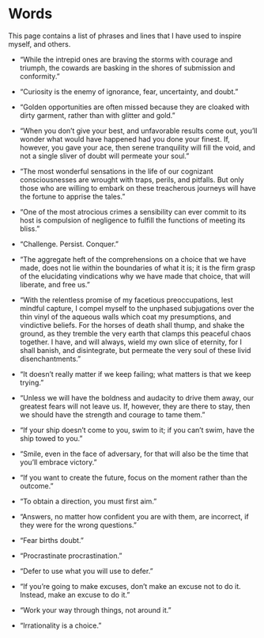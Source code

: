 Words
=====

This page contains a list of phrases and lines that I have used to
inspire myself, and others.


* “While the intrepid ones are braving the storms with courage and
  triumph, the cowards are basking in the shores of submission and
  conformity.”<br>


* “Curiosity is the enemy of ignorance, fear, uncertainty, and doubt.”<br>


* “Golden opportunities are often missed because they are cloaked with
  dirty garment, rather than with glitter and gold.”<br>


* “When you don’t give your best, and unfavorable results come out,
  you’ll wonder what would have happened had you done your finest. If,
  however, you gave your ace, then serene tranquility will fill the
  void, and not a single sliver of doubt will permeate your soul.”<br>


* “The most wonderful sensations in the life of our cognizant
  consciousnesses are wrought with traps, perils, and pitfalls. But
  only those who are willing to embark on these treacherous journeys
  will have the fortune to apprise the tales.”<br>


* “One of the most atrocious crimes a sensibility can ever commit to
  its host is compulsion of negligence to fulfill the functions of
  meeting its bliss.”<br>


* “Challenge. Persist. Conquer.”<br>


* “The aggregate heft of the comprehensions on a choice that we have
  made, does not lie within the boundaries of what it is; it is the
  firm grasp of the elucidating vindications why we have made that
  choice, that will liberate, and free us.”<br>


* “With the relentless promise of my facetious preoccupations, lest
  mindful capture, I compel myself to the unphased subjugations over
  the thin vinyl of the aqueous walls which coat my presumptions, and
  vindictive beliefs. For the horses of death shall thump, and shake
  the ground, as they tremble the very earth that clamps this peaceful
  chaos together. I have, and will always, wield my own slice of
  eternity, for I shall banish, and disintegrate, but permeate the
  very soul of these livid disenchantments.”<br>


* “It doesn’t really matter if we keep failing; what matters is that we
  keep trying.”<br>


* “Unless we will have the boldness and audacity to drive them away,
  our greatest fears will not leave us.  If, however, they are there
  to stay, then we should have the strength and courage to tame
  them.”<br>


* “If your ship doesn’t come to you, swim to it; if you can’t swim,
  have the ship towed to you.”<br>


* “Smile, even in the face of adversary, for that will also be the
  time that you’ll embrace victory.”<br>


* “If you want to create the future, focus on the moment rather than
  the outcome.”<br>


* “To obtain a direction, you must first aim.”<br>


* “Answers, no matter how confident you are with them, are incorrect,
  if they were for the wrong questions.”<br>


* “Fear births doubt.”<br>


* “Procrastinate procrastination.”<br>


* “Defer to use what you will use to defer.”<br>


* “If you’re going to make excuses, don’t make an excuse not to do
  it. Instead, make an excuse to do it.”<br>


* “Work your way through things, not around it.”<br>


* “Irrationality is a choice.”<br>
